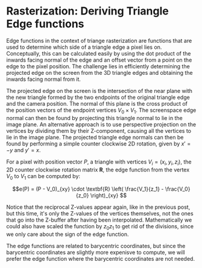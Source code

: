 # Rasterization: Deriving Triangle Edge functions

Edge functions in the context of triange rasterization are functions that are used to determine which side of a triangle edge a pixel lies on.
Conceptually, this can be calculated easily by using the dot product of the inwards facing normal of the edge and an offset vector from a point on the edge to the pixel position.
The challenge lies in efficiently determining the projected edge on the screen from the 3D triangle edges and obtaining the inwards facing normal from it.

The projected edge on the screen is the intersection of the near plane with the new triangle formed by the two endpoints of the original triangle edge and the camera position.
The normal of this plane is the cross product of the position vectors of the endpoint vertices $V_0 \times V_1$.
The screenspace edge normal can then be found by projecting this triangle normal to lie in the image plane.
An alternative approach is to use perspective projection on the vertices by dividing them by their Z-component, causing all the vertices to lie in the image plane.
The projected triangle edge normals can then be found by performing a simple counter clockwise 2D rotation, given by $x' = -y$ and $y' = x$.

For a pixel with position vector $P$, a triangle with vertices $V_i = (x_i, y_i, z_i)$, 
the 2D counter clockwise rotation matrix $\textbf{R}$, the edge function from the vertex $V_0$ to $V_1$ can be computed by:

$$e(P) = (P - V_0)_{xy} \cdot \textbf{R} \left( \frac{V_1}{z_1} - \frac{V_0}{z_0} \right)_{xy} $$

Notice that the reciprocal Z-values appear again, like in the previous post, but this time, it's only the Z-values of the vertices themselves, not the ones that go into the Z-buffer after having been interpolated. Mathematically  we could also have scaled the function by $z_0 z_1$ to get rid of the divisions, since we only care about the sign of the edge function.

The edge functions are related to barycentric coordinates, but since the barycentric coordinates are slightly more expenisve to compute, we will prefer the edge function where the barycentric coordinates are not needed.
